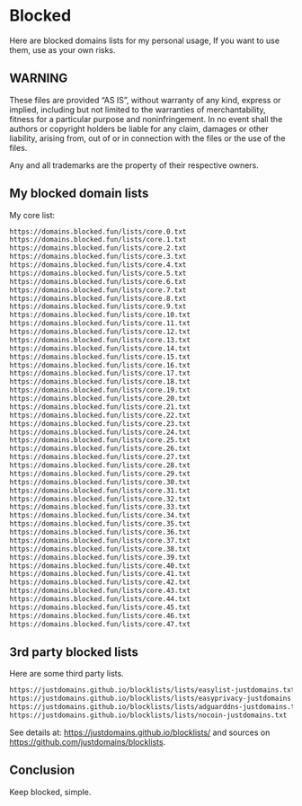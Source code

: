 # Blocked

Here are blocked domains lists for my personal usage, If you want to use them, use as your own risks.

## WARNING

These files are provided “AS IS”, without warranty of any kind, express or implied, including but not limited to the warranties of merchantability, fitness for a particular purpose and noninfringement. In no event shall the authors or copyright holders be liable for any claim, damages or other liability, arising from, out of or in connection with the files or the use of the files.

Any and all trademarks are the property of their respective owners.

## My blocked domain lists

My core list:

```txt
https://domains.blocked.fun/lists/core.0.txt
https://domains.blocked.fun/lists/core.1.txt
https://domains.blocked.fun/lists/core.2.txt
https://domains.blocked.fun/lists/core.3.txt
https://domains.blocked.fun/lists/core.4.txt
https://domains.blocked.fun/lists/core.5.txt
https://domains.blocked.fun/lists/core.6.txt
https://domains.blocked.fun/lists/core.7.txt
https://domains.blocked.fun/lists/core.8.txt
https://domains.blocked.fun/lists/core.9.txt
https://domains.blocked.fun/lists/core.10.txt
https://domains.blocked.fun/lists/core.11.txt
https://domains.blocked.fun/lists/core.12.txt
https://domains.blocked.fun/lists/core.13.txt
https://domains.blocked.fun/lists/core.14.txt
https://domains.blocked.fun/lists/core.15.txt
https://domains.blocked.fun/lists/core.16.txt
https://domains.blocked.fun/lists/core.17.txt
https://domains.blocked.fun/lists/core.18.txt
https://domains.blocked.fun/lists/core.19.txt
https://domains.blocked.fun/lists/core.20.txt
https://domains.blocked.fun/lists/core.21.txt
https://domains.blocked.fun/lists/core.22.txt
https://domains.blocked.fun/lists/core.23.txt
https://domains.blocked.fun/lists/core.24.txt
https://domains.blocked.fun/lists/core.25.txt
https://domains.blocked.fun/lists/core.26.txt
https://domains.blocked.fun/lists/core.27.txt
https://domains.blocked.fun/lists/core.28.txt
https://domains.blocked.fun/lists/core.29.txt
https://domains.blocked.fun/lists/core.30.txt
https://domains.blocked.fun/lists/core.31.txt
https://domains.blocked.fun/lists/core.32.txt
https://domains.blocked.fun/lists/core.33.txt
https://domains.blocked.fun/lists/core.34.txt
https://domains.blocked.fun/lists/core.35.txt
https://domains.blocked.fun/lists/core.36.txt
https://domains.blocked.fun/lists/core.37.txt
https://domains.blocked.fun/lists/core.38.txt
https://domains.blocked.fun/lists/core.39.txt
https://domains.blocked.fun/lists/core.40.txt
https://domains.blocked.fun/lists/core.41.txt
https://domains.blocked.fun/lists/core.42.txt
https://domains.blocked.fun/lists/core.43.txt
https://domains.blocked.fun/lists/core.44.txt
https://domains.blocked.fun/lists/core.45.txt
https://domains.blocked.fun/lists/core.46.txt
https://domains.blocked.fun/lists/core.47.txt
```

## 3rd party blocked lists

Here are some third party lists.

```txt
https://justdomains.github.io/blocklists/lists/easylist-justdomains.txt
https://justdomains.github.io/blocklists/lists/easyprivacy-justdomains.txt
https://justdomains.github.io/blocklists/lists/adguarddns-justdomains.txt
https://justdomains.github.io/blocklists/lists/nocoin-justdomains.txt
```

See details at: <https://justdomains.github.io/blocklists/> and sources on <https://github.com/justdomains/blocklists>.

## Conclusion

Keep blocked, simple.
